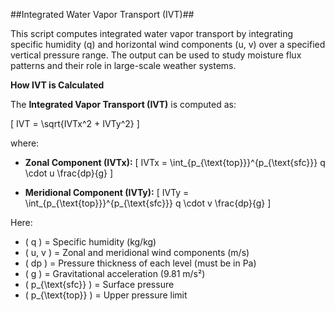##Integrated Water Vapor Transport (IVT)##

This script computes integrated water vapor transport by integrating specific humidity (q) and horizontal wind components (u, v) over a specified vertical pressure range. The output can be used to study moisture flux patterns and their role in large-scale weather systems.

**How IVT is Calculated**

The **Integrated Vapor Transport (IVT)** is computed as:

\[
IVT = \sqrt{IVTx^2 + IVTy^2}
\]

where:

- **Zonal Component (IVTx):**
  \[
  IVTx = \int_{p_{\text{top}}}^{p_{\text{sfc}}} q \cdot u \frac{dp}{g}
  \]
  
- **Meridional Component (IVTy):**
  \[
  IVTy = \int_{p_{\text{top}}}^{p_{\text{sfc}}} q \cdot v \frac{dp}{g}
  \]

Here:
- \( q \) = Specific humidity (kg/kg)
- \( u, v \) = Zonal and meridional wind components (m/s)
- \( dp \) = Pressure thickness of each level (must be in Pa)
- \( g \) = Gravitational acceleration (9.81 m/s²)
- \( p_{\text{sfc}} \) = Surface pressure
- \( p_{\text{top}} \) = Upper pressure limit 

